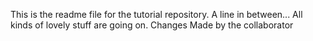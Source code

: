 This is the readme file for the tutorial repository.
A line in between...
All kinds of lovely stuff are going on.
Changes Made by the collaborator